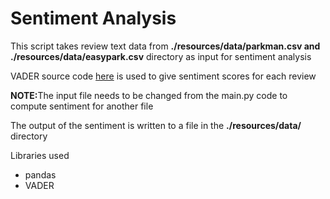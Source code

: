 <h1>Sentiment Analysis</h1>
<p>This script takes review text data from <b>./resources/data/parkman.csv and ./resources/data/easypark.csv</b> directory as input for sentiment analysis</p>
<p>VADER source code <a href="https://github.com/cjhutto/vaderSentiment">here</a> is used to give sentiment scores for each review</p>
<p><b>NOTE:</b>The input file needs to be changed from the main.py code to compute sentiment for another file</p>
<p>The output of the sentiment is written to a file in the <b>./resources/data/</b> directory</p>

<p>Libraries used</p>
<ul>
  <li>pandas</li>
  <li>VADER</li>
</ul>
